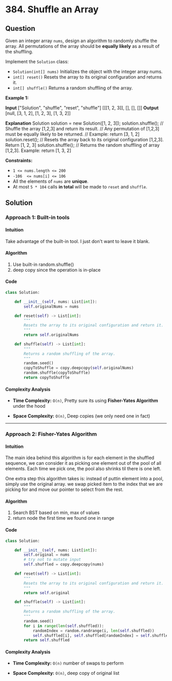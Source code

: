 
# 384. Shuffle an Array

## Question

Given an integer array  `nums`, design an algorithm to randomly shuffle the array. All permutations of the array should be  **equally likely**  as a result of the shuffling.

Implement the  `Solution`  class:

- `Solution(int[] nums)`  Initializes the object with the integer array nums.
- `int[] reset()`  Resets the array to its original configuration and returns it.
- `int[] shuffle()`  Returns a random shuffling of the array.

**Example 1:**

**Input**
["Solution", "shuffle", "reset", "shuffle"]
[[[1, 2, 3]], [], [], []]
**Output**
[null, [3, 1, 2], [1, 2, 3], [1, 3, 2]]

**Explanation**
Solution solution = new Solution([1, 2, 3]);
solution.shuffle();    // Shuffle the array [1,2,3] and return its result.
                       // Any permutation of [1,2,3] must be equally likely to be returned.
                       // Example: return [3, 1, 2]
solution.reset();      // Resets the array back to its original configuration [1,2,3]. Return [1, 2, 3]
solution.shuffle();    // Returns the random shuffling of array [1,2,3]. Example: return [1, 3, 2]

**Constraints:**

- `1 <= nums.length <= 200`
- `-106  <= nums[i] <= 106`
- All the elements of  `nums`  are  **unique**.
- At most  `5 * 104`  calls  **in total**  will be made to  `reset`  and  `shuffle`.

## Solution

### Approach 1: Built-in tools

#### Intuition

Take advantage of the built-in tool. I just don't want to leave it blank.

#### Algorithm

1. Use built-in random.shuffle()
2. deep copy since the operation is in-place

#### Code

```python
class Solution:

    def __init__(self, nums: List[int]):
        self.originalNums = nums

    def reset(self) -> List[int]:
        """
        Resets the array to its original configuration and return it.
        """
        return self.originalNums

    def shuffle(self) -> List[int]:
        """
        Returns a random shuffling of the array.
        """
        random.seed()
        copyToShuffle = copy.deepcopy(self.originalNums)
        random.shuffle(copyToShuffle)
        return copyToShuffle
```

#### Complexity Analysis

- **Time Complexity:** `O(n)`, Pretty sure its using **Fisher-Yates Algorithm** under the hood
  
- **Space Complexity:** `O(n)`, Deep copies (we only need one in fact)

---

### Approach 2: Fisher-Yates Algorithm

#### Intuition

The main idea behind this algorithm is for each element in the shuffled sequence, we can consider it as picking one element out of the pool of all elements. Each time we pick one, the pool also shrinks til there is one left.

One extra step this algorithm takes is: instead of puttin element into a pool, simply use the original array. we swap picked item to the index that we are picking for and move our pointer to select from the rest.

#### Algorithm

1. Search BST based on min, max of values
2. return node the first time we found one in range

#### Code

```python
class Solution:

    def __init__(self, nums: List[int]):
        self.original = nums
        # try not to mutate input
        self.shuffled = copy.deepcopy(nums)

    def reset(self) -> List[int]:
        """
        Resets the array to its original configuration and return it.
        """
        return self.original

    def shuffle(self) -> List[int]:
        """
        Returns a random shuffling of the array.
        """
        random.seed()
        for i in range(len(self.shuffled)):
            randomIndex = random.randrange(i, len(self.shuffled))
            self.shuffled[i], self.shuffled[randomIndex] = self.shuffled[randomIndex], self.shuffled[i]
        return self.shuffled
```

#### Complexity Analysis

- **Time Complexity:** `O(n)` number of swaps to perform
  
- **Space Complexity:** `O(n)`, deep copy of original list
